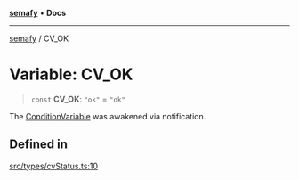 [**semafy**](../README.md) • **Docs**

***

[semafy](../globals.md) / CV\_OK

# Variable: CV\_OK

> `const` **CV\_OK**: `"ok"` = `"ok"`

The [ConditionVariable](../classes/ConditionVariable.md) was awakened via notification.

## Defined in

[src/types/cvStatus.ts:10](https://github.com/havelessbemore/semafy/blob/ca2cc9ffc3280184c354e01434b31848132e4954/src/types/cvStatus.ts#L10)
